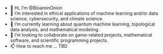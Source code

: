 - 👋 Hi, I’m @BloaminOnion
- 👀 I’m interested in ethical applications of machine learning and/or data science, cybersecurity, and climate science.
- 🌱 I’m currently learning about quantum machine learning, topological data analysis, and mathematical modeling.
- 💞️ I’m looking to collaborate on game-related projects, mathematical software, and scientific programming projects.
- 📫 How to reach me ... TBD

<!---
BloaminOnion/BloaminOnion is a ✨ special ✨ repository because its `README.md` (this file) appears on your GitHub profile.
You can click the Preview link to take a look at your changes.
--->
